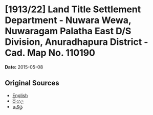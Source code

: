 # [1913/22] Land Title Settlement Department - Nuwara Wewa, Nuwaragam Palatha East D/S Division, Anuradhapura District - Cad. Map No. 110190

**Date:** 2015-05-08

## Original Sources

- [English](https://documents.gov.lk/view/extra-gazettes/2015/5/1913-22_E.pdf)
- [සිංහල](https://documents.gov.lk/view/extra-gazettes/2015/5/1913-22_S.pdf)
- [தமிழ்](https://documents.gov.lk/view/extra-gazettes/2015/5/1913-22_T.pdf)
